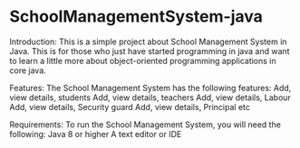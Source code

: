 # SchoolManagementSystem-java
Introduction:
This is a simple project about School Management System in Java.
This is for those who just have started programming in java and want to learn a little more about object-oriented programming applications in core java.

Features:
The School Management System has the following features:
Add, view details, students
Add, view details, teachers
Add, view details, Labour
Add, view details, Security guard
Add, view details, Principal
etc

Requirements:
To run the School Management System, you will need the following:
Java 8 or higher
A text editor or IDE
